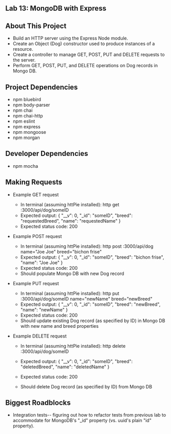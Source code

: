 ## Lab 13: MongoDB with Express

## About This Project

* Build an HTTP server using the Express Node module.
* Create an Object (Dog) constructor used to produce instances of a resource.
* Create a controller to manage GET, POST, PUT and DELETE requests to the server.
* Perform GET, POST, PUT, and DELETE operations on Dog records in Mongo DB.

## Project Dependencies

* npm bluebird
* npm body-parser
* npm chai
* npm chai-http
* npm eslint
* npm express
* npm mongoose
* npm morgan

## Developer Dependencies

* npm mocha

## Making Requests

* Example GET request
  * In terminal (assuming httPie installed): http get :3000/api/dog/someID
  * Expected output:
    {
      "__v": 0,
      "_id": "someID",
      "breed": "requestedBreed",
      "name": "requestedName"
    }
  * Expected status code: 200

* Example POST request
  * In terminal (assuming httPie installed): http post :3000/api/dog name="Joe Joe" breed="bichon frise"
  * Expected output:
    {
      "__v": 0,
      "_id": "someID",
      "breed": "bichon frise",
      "name": "Joe Joe"
    }
  * Expected status code: 200
  * Should populate Mongo DB with new Dog record

* Example PUT request
  * In terminal (assuming httPie installed): http put :3000/api/dog/someID name="newName" breed="newBreed"
  * Expected output:
    {
      "__v": 0,
      "_id": "someID",
      "breed": "newBreed",
      "name": "newName"
    }
  * Expected status code: 200
  * Should update existing Dog record (as specified by ID) in Mongo DB with new name and breed properties

* Example DELETE request
  * In terminal (assuming httPie installed): http delete :3000/api/dog/someID
  * Expected output:
  {
    "__v": 0,
    "_id": "someID",
    "breed": "deletedBreed",
    "name": "deletedName"
  }

  * Expected status code: 200
  * Should delete Dog record (as specified by ID) from Mongo DB

## Biggest Roadblocks

* Integration tests-- figuring out how to refactor tests from previous lab to accommodate for MongoDB's "_id" property (vs. uuid's plain "id" property).
